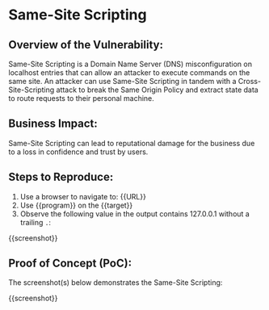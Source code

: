 # Same-Site Scripting

## Overview of the Vulnerability:

Same-Site Scripting is a Domain Name Server (DNS) misconfiguration on localhost entries that can allow an attacker to execute commands on the same site. An attacker can use Same-Site Scripting in tandem with a Cross-Site-Scripting attack to break the Same Origin Policy and extract state data to route requests to their personal machine.

## Business Impact:

Same-Site Scripting can lead to reputational damage for the business due to a loss in confidence and trust by users.

## Steps to Reproduce:

1. Use a browser to navigate to: {{URL}}
1. Use {{program}} on the {{target}}
1. Observe the following value in the output contains 127.0.0.1 without a trailing `.`:

{{screenshot}}

## Proof of Concept (PoC):

The screenshot(s) below demonstrates the Same-Site Scripting:

{{screenshot}}

